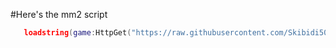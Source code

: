 #Here's the mm2 script
```lua
   loadstring(game:HttpGet("https://raw.githubusercontent.com/Skibidi50-lol/RyxzenScript/refs/heads/main/MM2.lua"))()
```
